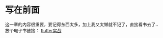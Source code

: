 # 写在前面

这一章的内容很重要，要记得东西太多，加上我又太懒就不记了，直接看书去了..
放个电子书链接： [flutter实战](https://book.flutterchina.club/)
